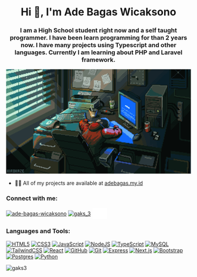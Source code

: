 <h1 align="center">Hi 👋, I'm Ade Bagas Wicaksono</h1>
<h3 align="center">I am a High School student right now and a self taught programmer. I have been learn programming for than 2 years now. I have many projects using Typescript and other languages. Currently I am learning about PHP and Laravel framework.</h3>

  <img src="https://raw.githubusercontent.com/Gaks3/Gaks3/main/assets/tired-now.gif" alt="Tired Now GIF" style="width: 100vw;" />

- 👨‍💻 All of my projects are available at [adebagas.my.id](https://adebagas.my.id)

<h3 align="left">Connect with me:</h3>
<p align="left">
<a href="https://linkedin.com/in/ade-bagas-wicaksono" target="blank"><img align="center" src="https://raw.githubusercontent.com/rahuldkjain/github-profile-readme-generator/master/src/images/icons/Social/linked-in-alt.svg" alt="ade-bagas-wicaksono" height="30" width="40" /></a>
<a href="https://instagram.com/gaks_3" target="blank"><img align="center" src="https://raw.githubusercontent.com/rahuldkjain/github-profile-readme-generator/master/src/images/icons/Social/instagram.svg" alt="gaks_3" height="30" width="40" /></a>
<a href="https://github.com/Gaks3" target="blank"><img align="center" src="https://raw.githubusercontent.com/Gaks3/Gaks3/main/assets/github-brands-solid.svg" alt="Gaks3" height="30" width="40" /></a>
</p>

<h3 align="left">Languages and Tools:</h3>

<p align="left">
  <a href="https://developer.mozilla.org/en-US/docs/Web/HTML" target="_blank"><img src="https://img.shields.io/badge/HTML5-E34F26?style=for-the-badge&logo=html5&logoColor=white" alt="HTML5" /></a>
  <a href="https://developer.mozilla.org/en-US/docs/Web/CSS" target="_blank"><img src="https://img.shields.io/badge/CSS3-1572B6?style=for-the-badge&logo=css3&logoColor=white" alt="CSS3" /></a>
  <a href="https://developer.mozilla.org/en-US/docs/Web/JavaScript" target="_blank"><img src="https://img.shields.io/badge/JavaScript-323330?style=for-the-badge&logo=javascript&logoColor=F7DF1E" alt="JavaScript" /></a>
  <a href="https://nodejs.org" target="_blank"><img src="https://img.shields.io/badge/Node.js-339933?style=for-the-badge&logo=nodedotjs&logoColor=white" alt="NodeJS" /></a>
  <a href="https://typescriptlang.org" target="_blank"><img src="https://img.shields.io/badge/TypeScript-007ACC?style=for-the-badge&logo=typescript&logoColor=white" alt="TypeScript" /></a>
  <a href="https://mysql.com" target="_blank"><img src="https://img.shields.io/badge/MySQL-00000F?style=for-the-badge&logo=mysql&logoColor=white" alt="MySQL" /></a>
  <a href="https://tailwindcss.com" target="_blank"><img src="https://img.shields.io/badge/Tailwind_CSS-38B2AC?style=for-the-badge&logo=tailwind-css&logoColor=white" alt="TailwindCSS" /></a>
  <a href="https://reactjs.org" target="_blank"><img src="https://img.shields.io/badge/React-20232A?style=for-the-badge&logo=react&logoColor=61DAFB" alt="React" /></a>
  <a href="https://github.com" target="_blank"><img src="https://img.shields.io/badge/GitHub-100000?style=for-the-badge&logo=github&logoColor=white" alt="GitHub" /></a>
  <a href="https://git-scm.com" target="_blank"><img src="https://img.shields.io/badge/Git-white?style=for-the-badge&logo=git&logoColor=red" alt="Git" /></a>
  <a href="https://expressjs.com" target="_blank"><img src="https://img.shields.io/badge/Express.js-000000?style=for-the-badge&logo=express&logoColor=white" alt="Express" /></a>
  <a href="https://nextjs.org" target="_blank"><img src="https://img.shields.io/badge/Next.js-000000?style=for-the-badge&logo=vercel&logoColor=white" alt="Next.js" /></a>
  <a href="https://getbootstrap.com/" target="_blank"><img src="https://img.shields.io/badge/Bootstrap-7952B3?style=for-the-badge&logo=bootstrap&logoColor=fff" alt="Bootstrap" /></a>
  <a href="https://www.postgresql.org/" target="_blank"><img src="https://img.shields.io/badge/Postgres-%23316192.svg?style=for-the-badge&logo=postgresql&logoColor=white" alt="Postgres" /></a>
  <a href="https://www.python.org/" target="_blank"><img src="https://img.shields.io/badge/Python-3776AB?style=for-the-badge&logo=python&logoColor=fff" alt="Python" /></a>
</p>

<p><img align="left" src="https://github-readme-stats.vercel.app/api/top-langs?username=gaks3&show_icons=true&locale=en&layout=compact" alt="gaks3" /></p>

